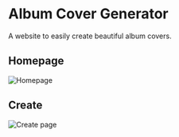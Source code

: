 # Album Cover Generator
A website to easily create beautiful album covers.

## Homepage
![Homepage](https://i.gyazo.com/85cf590ea153ac0c184bfcb2fdc13e70.gif)

## Create
![Create page](https://i.imgur.com/LBTZihM.gif)

